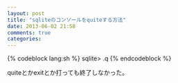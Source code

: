 ```yaml
---
layout: post
title: "sqliteのコンソールをquiteする方法"
date: 2013-06-02 21:58
comments: true
categories:
---
```


{% codeblock lang:sh %}
sqlite> .q
{% endcodeblock %}

quiteとかexitとか打っても終了しなかった。
